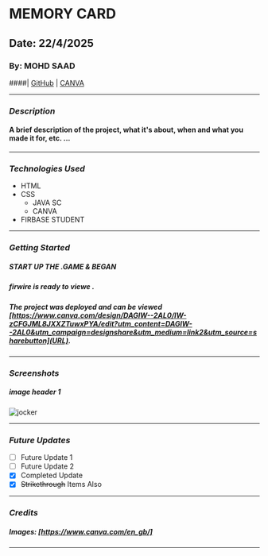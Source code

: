 # MEMORY CARD

## Date: 22/4/2025

### By: MOHD SAAD

####| [GitHub](https://github.com/Mohdsaad83/) | [CANVA](https://www.canva.com/design/DAGlW--2AL0/lW-zCFGJML8JXXZTuwxPYA/edit?utm_content=DAGlW--2AL0&utm_campaign=designshare&utm_medium=link2&utm_source=sharebutton)

---

### **_Description_**

#### A brief description of the project, what it's about, when and what you made it for, etc. ...

---

### **_Technologies Used_**

- HTML 
- CSS 
  - JAVA SC
  - CANVA
- FIRBASE STUDENT

---

### **_Getting Started_**

##### START UP THE .GAME & BEGAN

##### firwire is ready to viewe .

##### The project was deployed and can be viewed [https://www.canva.com/design/DAGlW--2AL0/lW-zCFGJML8JXXZTuwxPYA/edit?utm_content=DAGlW--2AL0&utm_campaign=designshare&utm_medium=link2&utm_source=sharebutton](URL).

---

### **_Screenshots_**

##### image header 1

![jocker](https://www.canva.com/design/DAGlW--2AL0/lW-zCFGJML8JXXZTuwxPYA/edit?utm_content=DAGlW--2AL0&utm_campaign=designshare&utm_medium=link2&utm_source=sharebutton)


---

### **_Future Updates_**

- [ ] Future Update 1
- [ ] Future Update 2
- [x] Completed Update
- [x] ~~Strikethrough~~ Items Also

---

### **_Credits_**

#####  Images: [https://www.canva.com/en_gb/]



---
